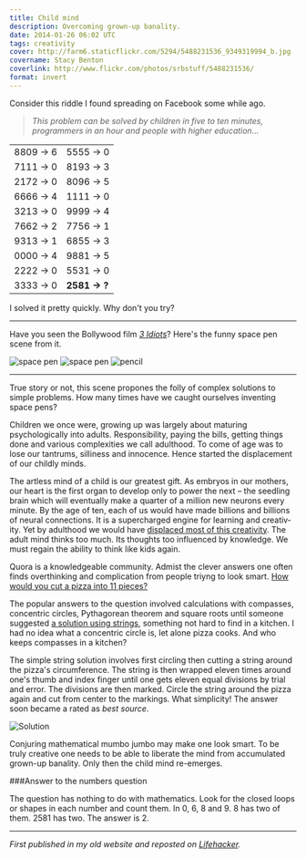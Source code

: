 ```yaml
---
title: Child mind
description: Overcoming grown-up banality.
date: 2014-01-26 06:02 UTC
tags: creativity
cover: http://farm6.staticflickr.com/5294/5488231536_9349319994_b.jpg
covername: Stacy Benton
coverlink: http://www.flickr.com/photos/srbstuff/5488231536/
format: invert
---
```


Con­sider this riddle I found spread­ing on Face­book some while ago.

>_This problem can be solved by children in five to ten minutes, programmers in an hour and people with higher education…_

<table class="table table-bordered text-center">
  <tr>
    <td>8809 &rarr; 6</td>
    <td>5555 &rarr; 0 </td>
  </tr>
  <tr>
    <td>7111 &rarr; 0</td>
    <td>8193 &rarr; 3</td>
  </tr>
  <tr>
    <td>2172 &rarr; 0</td>
    <td>8096 &rarr; 5</td>
  </tr>
  <tr>
    <td>6666 &rarr; 4</td>
    <td>1111 &rarr; 0</td>
  </tr>
  <tr>
    <td>3213 &rarr; 0</td>
    <td>9999 &rarr; 4</td>
  </tr>
  <tr>
    <td>7662 &rarr; 2</td>
    <td>7756 &rarr; 1</td>
  </tr>
  <tr>
    <td>9313 &rarr; 1</td>
    <td>6855 &rarr; 3</td>
  </tr>
  <tr>
    <td>0000 &rarr; 4</td>
    <td>9881 &rarr; 5</td>
  </tr>
  <tr>
    <td>2222 &rarr; 0</td>
    <td>5531 &rarr; 0</td>
  </tr>
  <tr>
    <td>3333 &rarr; 0</td>
    <td><strong>2581 &rarr; ?</strong></td>
  </tr>
</table>

I solved it pretty quickly. Why don't you try?

---

Have you seen the Bollywood film [_3 Idiots_](http://en.wikipedia.org/wiki/3_Idiots)? Here's the funny space pen scene from it.

![space pen](http://farm8.staticflickr.com/7305/12143613986_30f18aeeee_o.jpg)
![space pen](http://farm6.staticflickr.com/5527/12142958075_fc1907eebc_o.jpg)
![pencil](http://farm8.staticflickr.com/7378/12143203883_3699707dbc_o.jpg)

---

True story or not, this scene propones the folly of complex solutions to simple problems. How many times have we caught ourselves inventing space pens?

Chil­dren we once were, grow­ing up was largely about maturing psychologically into adults. Respon­si­bility, paying the bills, getting things done and various complexities we call adult­hood. To come of age was to lose our tantrums, silli­ness and innocence. Hence started the displacement of our childly minds.

The artless mind of a child is our great­est gift. As embryos in our moth­ers, our heart is the first organ to develop only to power the next – the seedling brain which will eventually make a quar­ter of a mil­lion new neu­rons every minute. By the age of ten, each of us would have made bil­lions and bil­lions of neural con­nec­tions. It is a super­charged engine for learn­ing and cre­ativ­ity. Yet by adult­hood we would have [displaced most of this creativity](http://www.ted.com/talks/ken_robinson_says_schools_kill_creativity.html). The adult mind thinks too much. Its thoughts too influ­enced by knowl­edge. We must regain the ability to think like kids again.

Quora is a knowledgeable community. Admist the clever answers one often finds over­thinking and com­pli­cation from people triyng to look smart. [How would you cut a pizza into 11 pieces?](http://www.quora.com/What-is-the-easiest-way-to-cut-a-pizza-into-11-equal-slices)

The pop­u­lar answers to the ques­tion involved cal­cu­la­tions with com­passes, con­cen­tric cir­cles, Pythagorean the­o­rem and square roots until someone suggested [a solution using strings](http://www.quora.com/What-is-the-easiest-way-to-cut-a-pizza-into-11-equal-slices/answer/Aen-Tan), something not hard to find in a kitchen. I had no idea what a con­cen­tric cir­cle is, let alone pizza cooks. And who keeps com­passes in a kitchen?

The simple string solution involves first cir­cling then cutting a string around the pizza's cir­cum­fer­ence. The string is then wrapped eleven times around one's thumb and index finger until one gets eleven equal divisions by trial and error. The divisions are then marked. Cir­cle the string around the pizza again and cut from center to the markings. What simplicity! The answer soon became a rated as _best source_.

![Solution](http://farm3.staticflickr.com/2890/12143753226_66a141e5eb_z.jpg)

Con­jur­ing math­e­mat­i­cal mumbo jumbo may make one look smart. To be truly cre­ative one needs to be able to lib­er­ate the mind from accumulated grown-up banality. Only then the child mind re-emerges.

###Answer to the numbers question

The ques­tion has noth­ing to do with math­e­mat­ics. Look for the closed loops or shapes in each num­ber and count them. In 0, 6, 8 and 9. 8 has two of them. 2581 has two. The answer is 2.

---

_First published in my old website and reposted on [Lifehacker](http://lifehacker.com/5899592/overthinking-and-your-child+like-mind)._